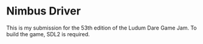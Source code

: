 # Nimbus Driver
This is my submission for the 53th edition of the Ludum Dare Game Jam.
To build the game, SDL2 is required.
